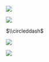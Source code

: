 ![](https://www.nta.go.jp/tmp/0e3dadf5-41b9-4a44-ac1b-8281b7f2c811/images/de55dcc291a11e5386ae5a9e5227e3a4e20fd99450a83f33b626949636d3cdc8.jpg)

![](https://www.nta.go.jp/tmp/0e3dadf5-41b9-4a44-ac1b-8281b7f2c811/images/1fbe2210cf4c9b9e12f310998d3d20f8c0b5535bac664b1ad6758d197b3b005c.jpg)

$\\circleddash$

![](https://www.nta.go.jp/tmp/0e3dadf5-41b9-4a44-ac1b-8281b7f2c811/images/0695978c46473872f6178e9dd062c2b3093995d75b01cb9cd10545cc0d09b78e.jpg)

![](https://www.nta.go.jp/tmp/0e3dadf5-41b9-4a44-ac1b-8281b7f2c811/images/04bd1024124c9e60acf6806432f46db88fde2a0fe79527ccdfa0d44664f9e195.jpg)